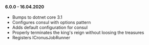 #### 6.0.0 - 16.04.2020
* Bumps to dotnet core 3.1
* Configures consul with options pattern
* Adds default configuration for consul
* Properly terminates the king's reign without loosing the treasures
* Registers ICronusJobRunner
